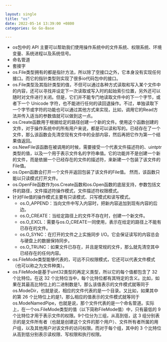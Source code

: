 ```yaml
---

layout: single  
title: "os"  
date: 2022-05-14 13:39:00 +0800   
categories: Go Go-Base

---
```


* os包中的 API 主要可以帮助我们使用操作系统中的文件系统、权限系统、环境变量、系统进程以及系统信号。
* 命名管道
* 套接字
* os.File类型拥有的都是指针方法，所以除了空接口之外，它本身没有实现任何接口。而它的指针类型则实现了很多io代码包中的接口。
* os.File类型及其指针类型的值，不但可以通过各种方式读取和写入某个文件中的内容，还可以寻找并设定下一次读取或写入时的起始索引位置，另外还可以随时对文件进行关闭。但是，它们并不能专门地读取文件中的下一个字节，或者下一个 Unicode 字符，也不能进行任何的读回退操作。不过，单独读取下一个字节或字符的功能也可以通过其他方式来实现，比如，调用它的Read方法并传入适当的参数值就可以做到这一点。
* os.Create函数用于根据给定的路径创建一个新的文件。使用这个函数创建的文件，对于操作系统中的所有用户来说，都是可以读和写的。已经存在了一个文件，那么该函数会先清空现有文件中的全部内容，然后再把它作为第一个结果值返回。
* os.NewFile该函数在被调用的时候，需要接受一个代表文件描述符的、uintptr类型的值，以及一个用于表示文件名的字符串值。它的功能并不是创建一个新的文件，而是依据一个已经存在的文件的描述符，来新建一个包装了该文件的File值。
* os.Open函数会打开一个文件并返回包装了该文件的File值。 然而，该函数只能以只读模式打开文件。
* os.OpenFile函数作为os.Create函数和os.Open函数的底层支持，参数包括文件的路径，文件描述符操作模式，文件描述符权限模式。
* 针对File值的操作模式主要有只读模式、只写模式和读写模式。
	* os.O_APPEND：当向文件中写入内容时，把新内容追加到现有内容的后边。
	* os.O_CREATE：当给定路径上的文件不存在时，创建一个新文件。
	* os.O_EXCL：需要与os.O_CREATE一同使用，表示在给定的路径上不能有已存在的文件。
	* os.O_SYNC：在打开的文件之上实施同步 I/O。它会保证读写的内容总会与硬盘上的数据保持同步。
	* os.O_TRUNC：如果文件已存在，并且是常规的文件，那么就先清空其中已经存在的任何内容。
* os.FileMode类型能够代表的，可远不只权限模式，它还可以代表文件模式（也可以称之为文件种类）。
* os.FileMode是基于uint32类型的再定义类型，所以它的每个值都包含了 32 个比特位。在这 32 个比特位当中，每个比特位都有其特定的含义。比如，如果在其最高比特位上的二进制数是1，那么该值表示的文件模式就等同于os.ModeDir，也就是说，相应的文件代表的是一个目录。又比如，如果其中的第 26 个比特位上的是1，那么相应的值表示的文件模式就等同于os.ModeNamedPipe，也就是说，那个文件代表的是一个命名管道。实际上，在一个os.FileMode类型的值（以下简称FileMode值）中，只有最低的 9 个比特位才用于表示文件的权限。9个位分为三组，从高到低，这 3 组分别表示的是文件所有者（也就是创建这个文件的那个用户）、文件所有者所属的用户组，以及其他用户对该文件的访问权限。而对于每个组，其中的 3 个比特位从高到低分别表示读权限、写权限和执行权限。